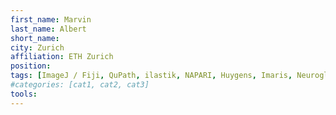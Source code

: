 ```yaml
---
first_name: Marvin
last_name: Albert
short_name: 
city: Zurich
affiliation: ETH Zurich
position: 
tags: [ImageJ / Fiji, QuPath, ilastik, NAPARI, Huygens, Imaris, Neuroglancer, SpatialData]
#categories: [cat1, cat2, cat3]
tools:
---
```

